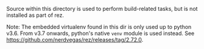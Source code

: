 
Source within this directory is used to perform build-related tasks, but is not
installed as part of rez.

Note: The embedded virtualenv found in this dir is only used up to python v3.6.
From v3.7 onwards, python's native `venv` module is used instead. See
https://github.com/nerdvegas/rez/releases/tag/2.72.0.

